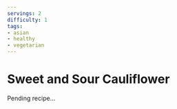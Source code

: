 ```yaml
---
servings: 2
difficulty: 1
tags: 
- asian
- healthy
- vegetarian
---
```


# Sweet and Sour Cauliflower

Pending recipe...
